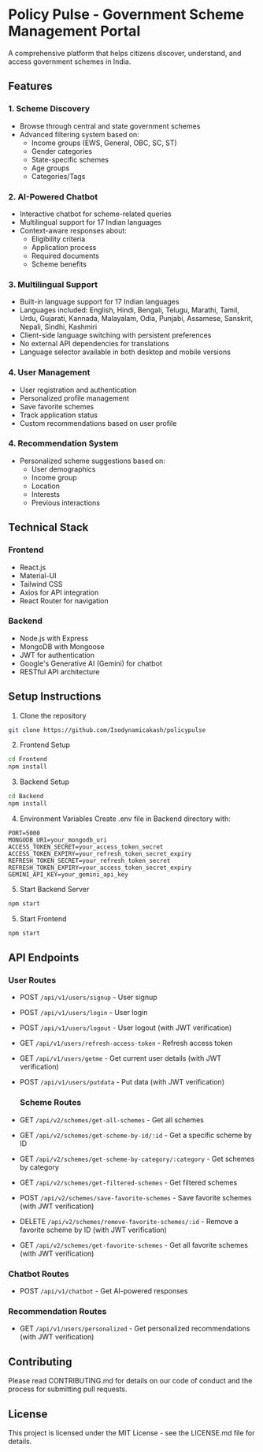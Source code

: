 # Policy Pulse - Government Scheme Management Portal

A comprehensive platform that helps citizens discover, understand, and access government schemes in India.

## Features

### 1. Scheme Discovery
- Browse through central and state government schemes
- Advanced filtering system based on:
  - Income groups (EWS, General, OBC, SC, ST)
  - Gender categories
  - State-specific schemes
  - Age groups
  - Categories/Tags

### 2. AI-Powered Chatbot
- Interactive chatbot for scheme-related queries
- Multilingual support for 17 Indian languages
- Context-aware responses about:
  - Eligibility criteria
  - Application process
  - Required documents
  - Scheme benefits

### 3. Multilingual Support
- Built-in language support for 17 Indian languages
- Languages included: English, Hindi, Bengali, Telugu, Marathi, Tamil, Urdu, Gujarati, Kannada, Malayalam, Odia, Punjabi, Assamese, Sanskrit, Nepali, Sindhi, Kashmiri
- Client-side language switching with persistent preferences
- No external API dependencies for translations
- Language selector available in both desktop and mobile versions

### 4. User Management
- User registration and authentication
- Personalized profile management
- Save favorite schemes
- Track application status
- Custom recommendations based on user profile

### 4. Recommendation System
- Personalized scheme suggestions based on:
  - User demographics
  - Income group
  - Location
  - Interests
  - Previous interactions

## Technical Stack

### Frontend
- React.js
- Material-UI
- Tailwind CSS
- Axios for API integration
- React Router for navigation

### Backend
- Node.js with Express
- MongoDB with Mongoose
- JWT for authentication
- Google's Generative AI (Gemini) for chatbot
- RESTful API architecture

## Setup Instructions

1. Clone the repository
```bash
git clone https://github.com/Isodynamicakash/policypulse
```

2. Frontend Setup
```bash
cd Frontend
npm install
```

3. Backend Setup
```bash
cd Backend
npm install
```

4. Environment Variables
Create .env file in Backend directory with:
```
PORT=5000
MONGODB_URI=your_mongodb_uri
ACCESS_TOKEN_SECRET=your_access_token_secret
ACCESS_TOKEN_EXPIRY=your_refresh_token_secret_expiry
REFRESH_TOKEN_SECRET=your_refresh_token_secret
REFRESH_TOKEN_EXPIRY=your_access_token_secret_expiry
GEMINI_API_KEY=your_gemini_api_key
```

5. Start Backend Server
```bash
npm start
```

5. Start Frontend
```bash
npm start
```

## API Endpoints

### User Routes
- POST `/api/v1/users/signup` - User signup
- POST `/api/v1/users/login` - User login
- POST `/api/v1/users/logout` - User logout (with JWT verification)
- GET `/api/v1/users/refresh-access-token` - Refresh access token
- GET `/api/v1/users/getme` - Get current user details (with JWT verification)
- POST `/api/v1/users/putdata` - Put data (with JWT verification)


  ### Scheme Routes
- GET `/api/v2/schemes/get-all-schemes` - Get all schemes
- GET `/api/v2/schemes/get-scheme-by-id/:id` - Get a specific scheme by ID
- GET `/api/v2/schemes/get-scheme-by-category/:category` - Get schemes by category
- GET `/api/v2/schemes/get-filtered-schemes` - Get filtered schemes
- POST `/api/v2/schemes/save-favorite-schemes` - Save favorite schemes (with JWT verification)
- DELETE `/api/v2/schemes/remove-favorite-schemes/:id` - Remove a favorite scheme by ID (with JWT verification)
- GET `/api/v2/schemes/get-favorite-schemes` - Get all favorite schemes (with JWT verification)


### Chatbot Routes
- POST `/api/v1/chatbot` - Get AI-powered responses

### Recommendation Routes
- GET `/api/v1/users/personalized` - Get personalized recommendations (with JWT verification)


## Contributing

Please read CONTRIBUTING.md for details on our code of conduct and the process for submitting pull requests.

## License

This project is licensed under the MIT License - see the LICENSE.md file for details.
